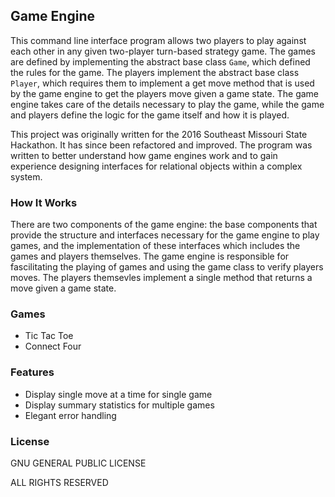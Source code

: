 ## Game Engine

This command line interface program allows two players to play against each other in any given two-player turn-based strategy game. The games are defined by implementing the abstract base class `Game`, which defined the rules for the game. The players implement the abstract base class `Player`, which requires them to implement a get move method that is used by the game engine to get the players move given a game state. The game engine takes care of the details necessary to play the game, while the game and players define the logic for the game itself and how it is played.

This project was originally written for the 2016 Southeast Missouri State Hackathon. It has since been refactored and improved. The program was written to better understand how game engines work and to gain experience designing interfaces for relational objects within a complex system.

### How It Works

There are two components of the game engine: the base components that provide the structure and interfaces necessary for the game engine to play games, and the implementation of these interfaces which includes the games and players themselves. The game engine is responsible for fascilitating the playing of games and using the game class to verify players moves. The players themsevles implement a single method that returns a move given a game state.

### Games

- Tic Tac Toe
- Connect Four

### Features

- Display single move at a time for single game
- Display summary statistics for multiple games
- Elegant error handling

### License

GNU GENERAL PUBLIC LICENSE

ALL RIGHTS RESERVED
